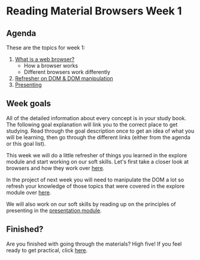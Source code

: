 # Reading Material Browsers Week 1

## Agenda

These are the topics for week 1:

1. [What is a web browser?](https://study.hackyourfuture.net/#/the-internet/browser)
   - How a browser works
   - Different browsers work differently
1. [Refresher on DOM & DOM manipulation](https://github.com/HackYourFuture/explore/tree/main/Week4)
1. [Presenting](https://github.com/HackYourFuture/presentation-module)

## Week goals
All of the detailed information about every concept is in your study book. The following goal explanation will link you to the correct place to get studying. Read through the goal description once to get an idea of what you will be learning, then go through the different links (either from the agenda or this goal list).

This week we will do a little refresher of things you learned in the explore module and start working on our soft skills. Let's first take a closer look at browsers and how they work over [here](https://study.hackyourfuture.net/#/the-internet/browser).

In the project of next week you will need to manipulate the DOM a lot so refresh your knowledge of those topics that were covered in the explore module over [here](https://github.com/HackYourFuture/explore/tree/main/Week4).

We will also work on our soft skills by reading up on the principles of presenting in the [presentation module](https://github.com/HackYourFuture/presentation-module/).

## Finished?

Are you finished with going through the materials? High five! If you feel ready to get practical, click [here](./MAKEME.md).


